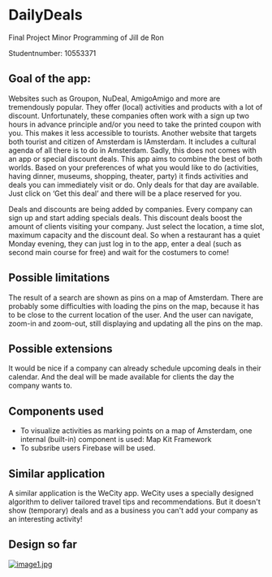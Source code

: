 # DailyDeals #
Final Project Minor Programming of Jill de Ron

Studentnumber: 10553371 

## Goal of the app: ##
Websites such as Groupon, NuDeal, AmigoAmigo and more are tremendously popular. They offer (local) activities and products with a lot of discount. Unfortunately, these companies often work with a sign up two hours in advance principle and/or you need to take the printed coupon with you. This makes it less accessible to tourists. Another website that targets both tourist and citizen of Amsterdam is IAmsterdam. It includes a cultural agenda of all there is to do in Amsterdam. Sadly, this does not comes with an app or special discount deals. This app aims to combine the best of both worlds. Based on your preferences of what you would like to do (activities, having dinner, museums, shopping, theater, party) it finds activities and deals you can immediately visit or do. Only deals for that day are available. Just click on ‘Get this deal’ and there will be a place reserved for you. 

Deals and discounts are being added by companies. Every company can sign up and start adding specials deals. This discount deals boost the amount of clients visiting your company. Just select the location, a time slot, maximum capacity and the discount deal. So when a restaurant has a quiet Monday evening, they can just log in to the app, enter a deal (such as second main course for free) and wait for the costumers to come! 

## Possible limitations ##
The result of a search are shown as pins on a map of Amsterdam. There are probably some difficulties with loading the pins on the map, because it has to be close to the current location of the user. And the user can navigate, zoom-in and zoom-out, still displaying and updating all the pins on the map. 

## Possible extensions ##
It would be nice if a company can already schedule upcoming deals in their calendar. And the deal will be made available for clients the day the company wants to. 

## Components used ##
* To visualize activities as marking points on a map of Amsterdam, one internal (built-in) component is used: Map Kit Framework 
* To subsribe users Firebase will be used. 

## Similar application ##
A similar application is the WeCity app. WeCity uses a specially designed algorithm to deliver tailored travel tips and recommendations. But it doesn't show (temporary) deals and as a business you can't add your company as an interesting activity!

## Design so far
[![image1.jpg](https://s29.postimg.org/dwv8q90fb/image1.jpg)](https://postimg.org/image/d7cgdvzvn/)
